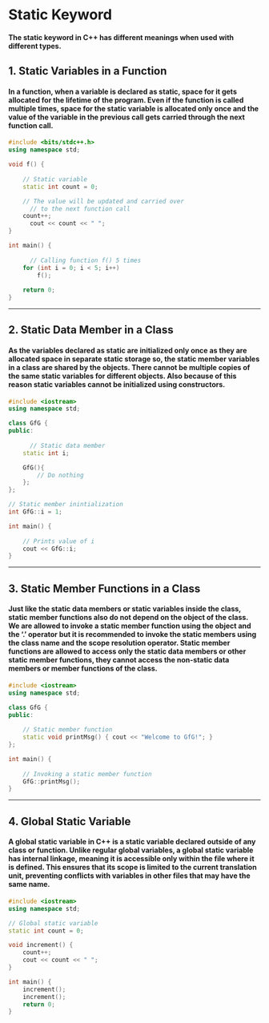 # Static Keyword
#### The static keyword in C++ has different meanings when used with different types.

## 1. Static Variables in a Function
#### In a function, when a variable is declared as static, space for it gets allocated for the lifetime of the program. Even if the function is called multiple times, space for the static variable is allocated only once and the value of the variable in the previous call gets carried through the next function call.

```cpp
#include <bits/stdc++.h>
using namespace std;

void f() {
  
    // Static variable
    static int count = 0;

    // The value will be updated and carried over
      // to the next function call
    count++;
      cout << count << " ";
}

int main() {
  
      // Calling function f() 5 times
    for (int i = 0; i < 5; i++)
        f();
  
    return 0;
}
```
---

## 2. Static Data Member in a Class
#### As the variables declared as static are initialized only once as they are allocated space in separate static storage so, the static member variables in a class are shared by the objects. There cannot be multiple copies of the same static variables for different objects. Also because of this reason static variables cannot be initialized using constructors.

```cpp
#include <iostream>
using namespace std;

class GfG {
public:
  
      // Static data member
    static int i;

    GfG(){
        // Do nothing
    };
};

// Static member inintialization
int GfG::i = 1;

int main() {
  
    // Prints value of i
    cout << GfG::i;
}
```
---

## 3. Static Member Functions in a Class
#### Just like the static data members or static variables inside the class, static member functions also do not depend on the object of the class. We are allowed to invoke a static member function using the object and the ‘.’ operator but it is recommended to invoke the static members using the class name and the scope resolution operator. Static member functions are allowed to access only the static data members or other static member functions, they cannot access the non-static data members or member functions of the class. 

```cpp
#include <iostream>
using namespace std;

class GfG {
public:
  
    // Static member function
    static void printMsg() { cout << "Welcome to GfG!"; }
};

int main() {
  
    // Invoking a static member function
    GfG::printMsg();
}
```
---

## 4. Global Static Variable
#### A global static variable in C++ is a static variable declared outside of any class or function. Unlike regular global variables, a global static variable has internal linkage, meaning it is accessible only within the file where it is defined. This ensures that its scope is limited to the current translation unit, preventing conflicts with variables in other files that may have the same name.

```cpp
#include <iostream>
using namespace std;

// Global static variable
static int count = 0;

void increment() {
    count++;
    cout << count << " ";
}

int main() {
    increment();
    increment();
    return 0;
}
```